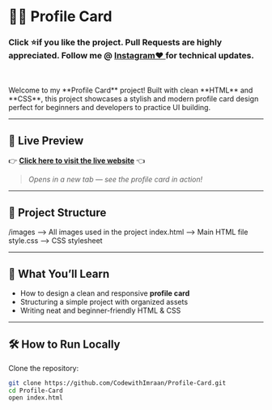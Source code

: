 # 🧑‍💼 Profile Card
<h3>Click ⭐if you like the project. Pull Requests are highly appreciated. Follow me @  <a href="http://www.instagram.com/codewithimraan">Instagram❤️ </a> for technical updates. </h3><br><br>
Welcome to my **Profile Card** project!  
Built with clean **HTML** and **CSS**, this project showcases a stylish and modern profile card design perfect for beginners and developers to practice UI building.

---

## 🌟 Live Preview

👉 [**Click here to visit the live website**](https://codewithimraan.github.io/Profile-Card/) 👈

> _Opens in a new tab — see the profile card in action!_

---

## 📂 Project Structure
/images --> All images used in the project index.html --> Main HTML file style.css --> CSS stylesheet

---

## 🎯 What You’ll Learn
- How to design a clean and responsive **profile card**
- Structuring a simple project with organized assets
- Writing neat and beginner-friendly HTML & CSS

---

## 🛠 How to Run Locally
Clone the repository:
```bash
git clone https://github.com/CodewithImraan/Profile-Card.git
cd Profile-Card
open index.html
